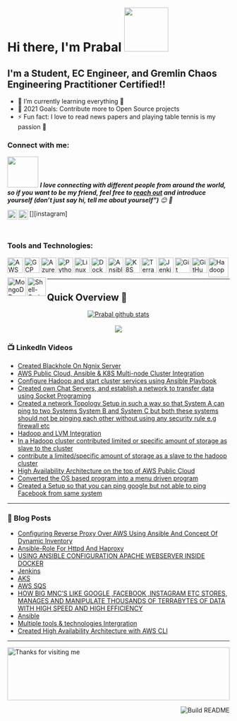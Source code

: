 # Hi there, I'm Prabal <img src="https://raw.githubusercontent.com/nixin72/nixin72/master/wave.gif" width="100">

 ## I'm a Student, EC Engineer, and Gremlin Chaos Engineering Practitioner Certified!!

 - 🌱 I’m currently learning everything 🤣
 - 🥅 2021 Goals: Contribute more to Open Source projects
 - ⚡ Fun fact: I love to read news papers and playing table tennis is my passion 🤩

 ### Connect with me:
 <img src="https://c.tenor.com/arL-Och6Y7sAAAAM/connecting-loading.gif" width="70"> <em><b>I love connecting with different people from around the world, so if you want to be my friend, feel free to [reach out](https://wa.me/+919589685800) and introduce yourself (don’t just say hi, tell me about yourself")</b> 😊 💜</em>

 [<img align="left" alt="Prabal Agrawal | LinkedIn" width="22px" src="https://cdn.jsdelivr.net/npm/simple-icons@v3/icons/linkedin.svg" />][linkedin]
 [<img align="left" alt="Prabal Agrawal | Instagram" width="22px" src="https://cdn.jsdelivr.net/npm/simple-icons@v3/icons/instagram.svg" />][instagram]

 <br />

 ### Tools and Technologies:

 [<img align="left" alt="AWS" width="35px" src="https://cdn.jsdelivr.net/npm/simple-icons@3.13.0/icons/amazonaws.svg" />][aws]
 [<img align="left" alt="GCP" width="35px" src="https://cdn.jsdelivr.net/npm/simple-icons@3.13.0/icons/googlecloud.svg" />][gcp]
 [<img align="left" alt="Azure" width="35px" src="https://cdn.jsdelivr.net/npm/simple-icons@3.13.0/icons/microsoftazure.svg" />][azure]
 [<img align="left" alt="Python" width="35px" src="https://cdn.jsdelivr.net/npm/simple-icons@3.13.0/icons/python.svg" />][python]
 [<img align="left" alt="Linux" width="35px" src="https://cdn.jsdelivr.net/npm/simple-icons@3.13.0/icons/linux.svg" />][linux]
 [<img align="left" alt="Docker" width="35px" src="https://cdn.jsdelivr.net/npm/simple-icons@3.13.0/icons/docker.svg" />][docker]
 [<img align="left" alt="Ansible" width="35px" src="https://cdn.jsdelivr.net/npm/simple-icons@3.13.0/icons/ansible.svg" />][ansible]
 [<img align="left" alt="K8S" width="35px" src="https://cdn.jsdelivr.net/npm/simple-icons@3.13.0/icons/kubernetes.svg" />][k8s]
 [<img align="left" alt="Terraform" width="35px" src="https://cdn.jsdelivr.net/npm/simple-icons@3.13.0/icons/terraform.svg" />][terraform]
 [<img align="left" alt="Jenkins" width="35px" src="https://cdn.jsdelivr.net/npm/simple-icons@3.13.0/icons/jenkins.svg" />][jenkins]
 [<img align="left" alt="Git" width="35px" src="https://cdn.jsdelivr.net/npm/simple-icons@3.13.0/icons/git.svg" />][git]
 [<img align="left" alt="GitHub" width="35px" src="https://cdn.jsdelivr.net/npm/simple-icons@3.13.0/icons/github.svg" />][github]
 [<img align="left" alt="Hadoop" width="45px" src="https://cdn.freebiesupply.com/logos/large/2x/hadoop-logo-black-and-white.png" />][hadoop]
 [<img align="left" alt="MongoDB" width="42px" src="https://media2.giphy.com/avatars/MongoDB/dr8mLveYEoJc.jpg" />][MongoDB]
 [<img align="left" alt="Shell-Script" width="42px" src="https://www.webinartechnologies.com/wp-content/uploads/2020/10/shell.png" />][Shell-Script]
 <br />
 <br />

---
<!--Github Progess bar-->

## Quick Overview 📝
<div align="center">    
<a href="https://github.com/hackcoderr/github-readme-stats">
  <img align="center" src="https://github-readme-stats.anuraghazra1.vercel.app/api?username=prabal03&show_icons=true&include_all_commits=true&theme=radical" alt="Prabal github stats" />
</a>
<br>
<br>
<a href="https://github.com/hackcoderr/github-readme-stats">
 
  <img align="center" src="https://github-readme-stats.anuraghazra1.vercel.app/api/top-langs/?username=prabal03&layout=compact&theme=radical" />
</a>
</div>



<!--footer-->


### 📺 LinkedIn Videos

<!-- LinkedIn:START -->
- [Created Blackhole On Ngnix Server](https://www.linkedin.com/posts/prabal-agrawal-4a90111a1_holla-connections-%3F%3F%3F-%3F%3F%3F-%3F%3F-activity-6824674583694725120-5Zzd)
- [AWS Public Cloud, Ansible & K8S Multi-node Cluster Integration](https://www.linkedin.com/posts/prabal-agrawal-4a90111a1_vimaldaga-righteducation-educationredefine-activity-6809007218189463552-hYV7)
- [Configure Hadoop and start cluster services using Ansible Playbook](https://www.linkedin.com/posts/prabal-agrawal-4a90111a1_vimaldaga-righteducation-educationredefine-activity-6743270115359510528-MLIj)
- [Created own Chat Servers, and establish a network to transfer data using Socket Programing](https://www.linkedin.com/posts/prabal-agrawal-4a90111a1_vimaldaga-righteducation-educationredefine-activity-6756322685892083712-1yEt)
- [Created a network Topology Setup in such
a way so that System A can ping to two Systems
System B and System C but both these systems should
not be pinging each other without using any security rule
e.g firewall etc](https://www.linkedin.com/posts/prabal-agrawal-4a90111a1_vimaldaga-righteducation-educationredefine-activity-6756320669706932224-osYi)
- [Hadoop and LVM Integration](https://www.linkedin.com/posts/prabal-agrawal-4a90111a1_hadoop-rightmentor-vimaldaga-activity-6729488178459365376-wAbk)
- [In a Hadoop cluster contributed limited or specific amount of storage as slave to the cluster](https://www.linkedin.com/posts/prabal-agrawal-4a90111a1_hadoop-righteducation-rightmentor-activity-6724786685818761216-kaYk)
- [contribute a limited/specific amount of storage as a slave to the hadoop cluster](https://www.linkedin.com/posts/aaditya-tiwari_bigdataanalytics-bigdataengineer-arth2020-activity-6723131658645704704-5Osh)
- [High Availability Architecture on the top of AWS Public Cloud](https://www.linkedin.com/posts/prabal-agrawal-4a90111a1_awscloud-awscli-aws-activity-6726783607496577025-kvzq)
- [Converted the OS based program into a menu driven program](https://www.linkedin.com/posts/aaditya-tiwari_iiec-iiecabrrise-iiecabrconnect-activity-6702888496463532032-W7HO)
- [Created a Setup so that you can ping google but not able to ping Facebook from same system](https://www.linkedin.com/posts/prabal-agrawal-4a90111a1_vimaldaga-righteducation-educationredefine-activity-6743629375893319680-pk5J)
<!-- LinkedIn:END -->
---

### 📕 Blog Posts

<!-- BLOG-POST-LIST:START -->
- [Configuring Reverse Proxy Over AWS Using Ansible And Concept Of Dynamic Inventory](https://www.linkedin.com/posts/prabal-agrawal-4a90111a1_vimaldaga-righteducation-educationredefine-activity-6791775418417594368-qt7l)
- [Ansible-Role For Httpd And Haproxy](https://www.linkedin.com/pulse/ansible-role-httpd-haproxy-prabal-agrawal/)
- [USING ANSIBLE CONFIGURATION APACHE WEBSERVER INSIDE DOCKER](https://www.linkedin.com/posts/prabal-agrawal-4a90111a1_hello-connections-victoriously-completed-activity-6784544339419901952-TPvE)
- [Jenkins](https://www.linkedin.com/posts/prabal-agrawal-4a90111a1_vimaldaga-righteducation-educationredefine-activity-6776945453041885184-tmUM)
- [AKS](https://www.linkedin.com/posts/prabal-agrawal-4a90111a1_righteducation-rightmentor-educationredefine-activity-6774307170310864896-B3V1)
- [AWS SQS](https://www.linkedin.com/posts/prabal-agrawal-4a90111a1_vimaldaga-righteducation-educationredefine-activity-6777718672858460160-Mlul)
- [HOW BIG MNC’S LIKE GOOGLE ,FACEBOOK ,INSTAGRAM ETC STORES, MANAGES AND MANIPULATE THOUSANDS OF TERRABYTES OF DATA WITH HIGH SPEED AND HIGH EFFICIENCY](https://www.linkedin.com/posts/prabal-agrawal-4a90111a1_how-big-mncs-like-googlefacebookinstagram-activity-6712274966521491456-ysAH)
- [Ansible](https://www.linkedin.com/posts/prabal-agrawal-4a90111a1_vimaldaga-righteducation-educationredefine-activity-6739455183597658112-nlzy)
- [Multiple tools & technologies Intergration](https://www.linkedin.com/posts/prabal-agrawal-4a90111a1_python-vimaldaga-righteducation-activity-6731254471315345408-mUNV)
- [Created High Availability Architecture with AWS CLI](https://www.linkedin.com/posts/prabal-agrawal-4a90111a1_awscloud-awscli-aws-activity-6726783607496577025-kvzq)
<!-- BLOG-POST-LIST:END -->


---
<img height="120" alt="Thanks for visiting me" width="100%" src="https://raw.githubusercontent.com/BrunnerLivio/brunnerlivio/master/images/marquee.svg" />


<a href="https://github.com/aaditya2801"><img src="https://github.com/simonw/simonw/workflows/Build%20README/badge.svg" align="right" alt="Build README">

[Medium]: https://medium.com/@prabalagrawal3
[linkedin]: https://www.linkedin.com/in/prabal-agrawal-4a90111a1/
[aws]: https://aws.amazon.com/
[gcp]: https://cloud.google.com/
[azure]: https://azure.microsoft.com/en-in/features/azure-portal/
[python]: https://www.python.org/
[linux]: https://www.linux.org/
[docker]: https://www.docker.com/
[ansible]: https://www.ansible.com/
[k8s]: https://kubernetes.io/
[terraform]: https://www.terraform.io/
[jenkins]: https://www.jenkins.io/
[git]: https://git-scm.com/ 
[github]: https://github.com/
[hadoop]: https://hadoop.apache.org/
[MongoDB]: https://www.mongodb.com/
[Shell-Script]: https://en.wikipedia.org/wiki/Shell_script

